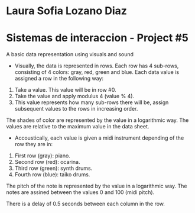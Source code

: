 # Laura Sofia Lozano Diaz

# Sistemas de interaccion - Project #5

A basic data representation using visuals and sound

- Visually, the data is represented in rows. Each row has 4 sub-rows, consisting of 4 colors: gray, red, green and blue. Each data value is assigned a row in the following way:

1. Take a value. This value will be in row #0.
2. Take the value and apply modulus 4 (value % 4).
3. This value represents how many sub-rows there will be, assign subsequent values to the rows in increasing order.

The shades of color are represented by the value in a logarithmic way. The values are relative to the maximum value in the data sheet.

- Accoustically, each value is given a midi instrument depending of the row they are in:

1. First row (gray): piano.
2. Second row (red): ocarina.
3. Third row (green): synth drums.
4. Fourth row (blue): taiko drums.

The pitch of the note is represented by the value in a logarithmic way. The notes are assined between the values 0 and 100 (midi pitch).

There is a delay of 0.5 seconds between each column in the row.